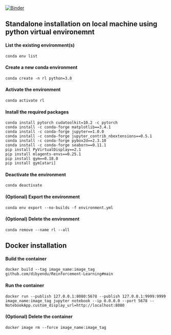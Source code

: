 [![Binder](https://mybinder.org/badge_logo.svg)](https://mybinder.org/v2/gh/dibyendu/Reinforcement-Learning/main)

## Standalone installation on local machine using python virtual environemnt

#### List the existing environment(s)
```
conda env list
```

#### Create a new conda environment
```
conda create -n rl python=3.8
```

#### Activate the environment
```
conda activate rl
```

#### Install the required packages
```
conda install pytorch cudatoolkit=10.2 -c pytorch
conda install -c conda-forge matplotlib==3.4.1
conda install -c conda-forge jupyter==1.0.0
conda install -c conda-forge jupyter_contrib_nbextensions==0.5.1
conda install -c conda-forge pybox2d==2.3.10
conda install -c conda-forge seaborn==0.11.1
pip install PyVirtualDisplay==2.1
pip install mlagents-envs==0.25.1
pip install gym==0.18.0
pip install gym[atari]
```

#### Deactivate the environment
```
conda deactivate
```

#### (Optional) Export the environment
```
conda env export --no-builds -f environment.yml
```

#### (Optional) Delete the environment
```
conda remove --name rl --all
```

## Docker installation

#### Build the container
```
docker build --tag image_name:image_tag github.com/dibyendu/Reinforcement-Learning#main
```

#### Run the container
```
docker run --publish 127.0.0.1:8080:5678 --publish 127.0.0.1:9999:9999 image_name:image_tag jupyter notebook --ip 0.0.0.0 --port 5678 --NotebookApp.custom_display_url=http://localhost:8080
```
#### (Optional) Delete the container
```
docker image rm --force image_name:image_tag
```
